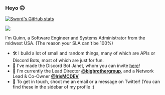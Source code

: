 ### Heyo 🙃

[![Sword's GitHub stats](https://github-readme-stats.vercel.app/api?username=The1Sword&show_icons=true&count_private=true&theme=synthwave&include_all_commits=true)](https://github.com/The1Sword)

[![](https://github-readme-stats.vercel.app/api/wakatime?username=e6e1f064-0dbe-4744-b2d9-aabb4f392b9f&theme=synthwave&layout=compact)](https://github.com/The1Sword)

I'm Quinn, a Software Engineer and Systems Administrator from the midwest USA. (The reason your SLA can't be 100%)

 - 🛠️ I build a lot of small and random things, many of which are APIs or Discord Bots, most of which are just for fun.
 - 🤖 I've made the Discord Bot Janet, whom you can invite [here](https://go.sword.wtf/invjanet)!
 - 🏢 I'm currently the Lead Director [**@bigbrothergroup**](https://github.com/bigbrothergroup), and a Network Lead & Co-Owner [**@IrisMCDEV**](https://github.com/IrisMCDEV)
 - 📧 To get in touch, shoot me an email or a message on Twitter! (You can find these in the sidebar of my profile :)

